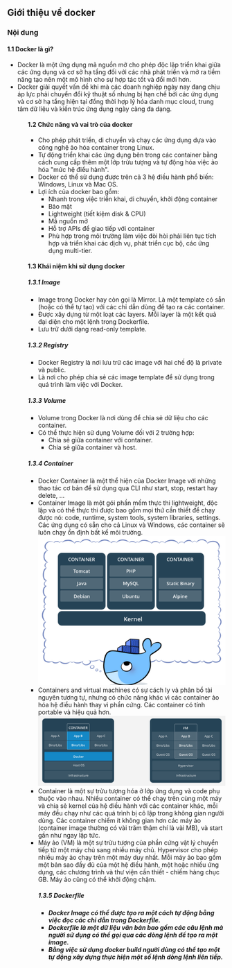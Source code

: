 <h2>Giới thiệu về docker</h2>
<h3>Nội dung</h3>
<h4>1.1 Docker là gì?</h4>
<ul>
<li>Docker là một ứng dụng mã nguồn mở cho phép độc lập triển khai giữa các ứng dụng và cơ sở hạ tầng đối với các nhà phát triển và mở ra tiềm năng tạo nên một mô hình cho sự hợp tác tốt và đổi mới hơn.

<li>Docker giải quyết vấn đề khi mà các doanh nghiệp ngày nay đang chịu áp lực phải chuyển đổi kỹ thuật số nhưng bị hạn chế bởi các ứng dụng và cơ sở hạ tầng hiện tại đồng thời hợp lý hóa danh mục cloud, trung tâm dữ liệu và kiến trúc ứng dụng ngày càng đa dạng.
<ul>
<h4>1.2 Chức năng và vai trò của docker</h4>
<ul>
<li>Cho phép phát triển, di chuyển và chạy các ứng dụng dựa vào công nghệ ảo hóa container trong Linux.

<li>Tự động triển khai các ứng dụng bên trong các container bằng cách cung cấp thêm một lớp trừu tượng và tự động hóa việc ảo hóa "mức hệ điều hành".

<li>Docker có thể sử dụng được trên cả 3 hệ điều hành phổ biến: Windows, Linux và Mac OS.

<li>Lợi ích của docker bao gồm:
<ul>
<li>Nhanh trong việc triển khai, di chuyển, khởi động container
<li>Bảo mật
<li>Lightweight (tiết kiệm disk & CPU)
<li>Mã nguồn mở
<li>Hỗ trợ APIs để giao tiếp với container
<li>Phù hợp trong môi trường làm việc đòi hòi phải liên tục tích hợp và triển khai các dịch vụ, phát triển cục bộ, các ứng dụng multi-tier.
</ul>
</ul>
<h4>1.3 Khái niệm khi sử dụng docker</h4>
<h5>1.3.1 Image </h5>
<ul>
<li>Image trong Docker hay còn gọi là Mirror. Là một template có sẵn (hoặc có thể tự tạo) với các chỉ dẫn dùng để tạo ra các container.

<li>Được xây dựng từ một loạt các layers. Mỗi layer là một kết quả đại diện cho một lệnh trong Dockerfile.

<li>Lưu trữ dưới dạng read-only template.
</ul>
<h5>1.3.2 Registry</h5>
<ul>
<li>Docker Registry là nơi lưu trữ các image với hai chế độ là private và public.

<li>Là nơi cho phép chia sẻ các image template để sử dụng trong quá trình làm việc với Docker.
</ul>
<h5>1.3.3 Volume</h5>
<ul>
<li>Volume trong Docker là nơi dùng để chia sẻ dữ liệu cho các container.

<li>Có thể thực hiện sử dụng Volume đối với 2 trường hợp:
<ul>
<li>Chia sẻ giữa container với container.
<li>Chia sẻ giữa container và host.
</ul>
</ul>
<h5>1.3.4 Container</h5>
<ul>
<li>Docker Container là một thể hiện của Docker Image với những thao tác cơ bản để sử dụng qua CLI như start, stop, restart hay delete, ...

<li>Container Image là một gói phần mềm thực thi lightweight, độc lập và có thể thực thi được bao gồm mọi thứ cần thiết để chạy được nó: code, runtime, system tools, system libraries, settings. Các ứng dụng có sẵn cho cả Linux và Windows, các container sẽ luôn chạy ổn định bất kể môi trường.
<img src="../img/docker-container.png">
<li>Containers and virtual machines có sự cách ly và phân bổ tài nguyên tương tự, nhưng có chức năng khác vì các container ảo hóa hệ điều hành thay vì phần cứng. Các container có tính portable và hiệu quả hơn.
<img src="../img/docker-container-vms.png">
<li>Container là một sự trừu tượng hóa ở lớp ứng dụng và code phụ thuộc vào nhau. Nhiều container có thể chạy trên cùng một máy và chia sẻ kernel của hệ điều hành với các container khác, mỗi máy đều chạy như các quá trình bị cô lập trong không gian người dùng. Các container chiếm ít không gian hơn các máy ảo (container image thường có vài trăm thậm chí là vài MB), và start gần như ngay lập tức.

<li>Máy ảo (VM) là một sự trừu tượng của phần cứng vật lý chuyển tiếp từ một máy chủ sang nhiều máy chủ. Hypervisor cho phép nhiều máy ảo chạy trên một máy duy nhất. Mỗi máy ảo bao gồm một bản sao đầy đủ của một hệ điều hành, một hoặc nhiều ứng dụng, các chương trình và thư viện cần thiết - chiếm hàng chục GB. Máy ảo cũng có thể khởi động chậm.
<h5>1.3.5 Dockerfile<h5>
<ul>
<li>Docker Image có thể được tạo ra một cách tự động bằng việc đọc các chỉ dẫn trong Dockerfile.

<li>Dockerfile là một dữ liệu văn bản bao gồm các câu lệnh mà người sử dụng có thể gọi qua các dòng lệnh để tạo ra một image.

<li>Bằng việc sử dụng docker build người dùng có thể tạo một tự động xây dựng thực hiện một số lệnh dòng lệnh liên tiếp.
</ul>